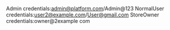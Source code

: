 Admin credentials:admin@platform.com/Admin@123
NormalUser credentials:user2@example.com/User@gmail.com
StoreOwner credentials:owner@2example
com
